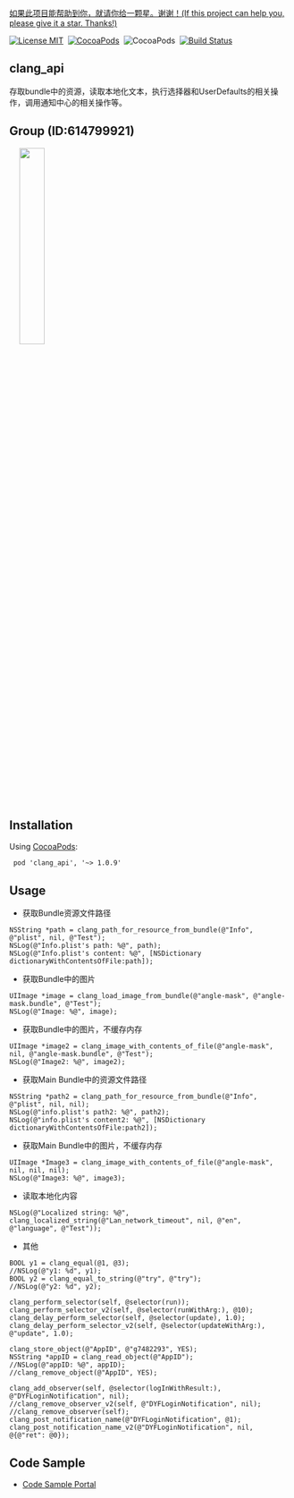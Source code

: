 [如果此项目能帮助到你，就请你给一颗星。谢谢！(If this project can help you, please give it a star. Thanks!)](https://github.com/dgynfi/clang_api)

[![License MIT](https://img.shields.io/badge/license-MIT-green.svg?style=flat)](LICENSE)&nbsp;
[![CocoaPods](http://img.shields.io/cocoapods/v/clang_api.svg?style=flat)](http://cocoapods.org/pods/clang_api)&nbsp;
![CocoaPods](http://img.shields.io/cocoapods/p/clang_api.svg?style=flat)&nbsp;
[![Build Status](https://travis-ci.org/dgynfi/clang_api.svg?branch=master)](https://travis-ci.org/dgynfi/clang_api)

## clang_api

存取bundle中的资源，读取本地化文本，执行选择器和UserDefaults的相关操作，调用通知中心的相关操作等。

## Group (ID:614799921)

<div align=left>
&emsp; <img src="https://github.com/dgynfi/clang_api/raw/master/clang_api/Image/g614799921.jpg" width="30%" />
</div>

## Installation

Using [CocoaPods](https://cocoapods.org):

```pod install
 pod 'clang_api', '~> 1.0.9'
```

## Usage

- 获取Bundle资源文件路径
 
```ObjC
NSString *path = clang_path_for_resource_from_bundle(@"Info", @"plist", nil, @"Test");
NSLog(@"Info.plist's path: %@", path);
NSLog(@"Info.plist's content: %@", [NSDictionary dictionaryWithContentsOfFile:path]);
```

- 获取Bundle中的图片
 
```ObjC
UIImage *image = clang_load_image_from_bundle(@"angle-mask", @"angle-mask.bundle", @"Test");
NSLog(@"Image: %@", image);
```

- 获取Bundle中的图片，不缓存内存
 
```ObjC
UIImage *image2 = clang_image_with_contents_of_file(@"angle-mask", nil, @"angle-mask.bundle", @"Test");
NSLog(@"Image2: %@", image2);
```

- 获取Main Bundle中的资源文件路径
 
```ObjC
NSString *path2 = clang_path_for_resource_from_bundle(@"Info", @"plist", nil, nil);
NSLog(@"info.plist's path2: %@", path2);
NSLog(@"info.plist's content2: %@", [NSDictionary dictionaryWithContentsOfFile:path2]);
```

- 获取Main Bundle中的图片，不缓存内存
 
```ObjC
UIImage *Image3 = clang_image_with_contents_of_file(@"angle-mask", nil, nil, nil);
NSLog(@"Image3: %@", image3);
```

-  读取本地化内容
 
```ObjC
NSLog(@"Localized string: %@", clang_localized_string(@"Lan_network_timeout", nil, @"en", @"language", @"Test"));
```

- 其他
 
```ObjC
BOOL y1 = clang_equal(@1, @3);
//NSLog(@"y1: %d", y1);
BOOL y2 = clang_equal_to_string(@"try", @"try");
//NSLog(@"y2: %d", y2);

clang_perform_selector(self, @selector(run));
clang_perform_selector_v2(self, @selector(runWithArg:), @10);
clang_delay_perform_selector(self, @selector(update), 1.0);
clang_delay_perform_selector_v2(self, @selector(updateWithArg:), @"update", 1.0);
    
clang_store_object(@"AppID", @"g7482293", YES);
NSString *appID = clang_read_object(@"AppID");
//NSLog(@"appID: %@", appID);
//clang_remove_object(@"AppID", YES);
    
clang_add_observer(self, @selector(logInWithResult:), @"DYFLoginNotification", nil);
//clang_remove_observer_v2(self, @"DYFLoginNotification", nil);
//clang_remove_observer(self);
clang_post_notification_name(@"DYFLoginNotification", @1);
clang_post_notification_name_v2(@"DYFLoginNotification", nil, @{@"ret": @0});
```

## Code Sample

- [Code Sample Portal](https://github.com/dgynfi/clang_api/blob/master/clang_api/ViewController.m)
